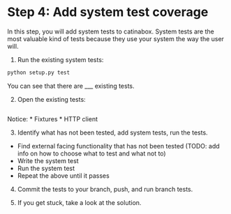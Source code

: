 # Step 4: Add system test coverage

In this step, you will add system tests to catinabox. System tests are the most
valuable kind of tests because they use your system the way the user will.

1. Run the existing system tests:

  ```bash
  python setup.py test
  ```
  
  You can see that there are ___ existing tests.

2. Open the existing tests:

  ```
  ```
  
  Notice:
    * Fixtures
    * HTTP client


3. Identify what has not been tested, add system tests, run the tests.

  * Find external facing functionality that has not been tested (TODO: add info
    on how to choose what to test and what not to)
  * Write the system test
  * Run the system test
  * Repeat the above until it passes

4. Commit the tests to your branch, push, and run branch tests.

5. If you get stuck, take a look at the solution.